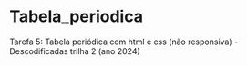 # Tabela_periodica
Tarefa 5: Tabela periódica com html e css (não responsiva) - Descodificadas trilha 2 (ano 2024)
